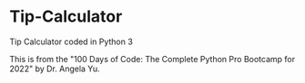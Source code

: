 # Tip-Calculator
Tip Calculator coded in Python 3

This is from the "100 Days of Code: The Complete Python Pro Bootcamp for 2022" by Dr. Angela Yu.
